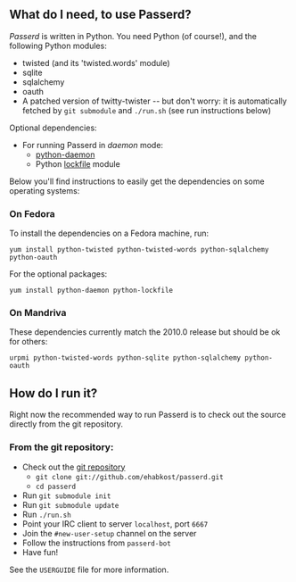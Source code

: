 What do I need, to use Passerd?
-------------------------------

_Passerd_ is written in Python. You need Python (of course!), and the following
Python modules:

* twisted (and its 'twisted.words' module)
* sqlite
* sqlalchemy
* oauth
* A patched version of twitty-twister -- but don't worry: it is automatically fetched by `git submodule` and `./run.sh` (see run instructions below)


Optional dependencies:

* For running Passerd in _daemon_ mode:
  * [python-daemon](http://pypi.python.org/pypi/python-daemon/)
  * Python [lockfile](http://pypi.python.org/pypi/lockfile/) module


Below you'll find instructions to easily get the dependencies on some operating
systems:

### On Fedora

To install the dependencies on a Fedora machine, run:

	yum install python-twisted python-twisted-words python-sqlalchemy python-oauth

For the optional packages:

	yum install python-daemon python-lockfile


### On Mandriva

These dependencies currently match the 2010.0 release but should be ok for others:

	urpmi python-twisted-words python-sqlite python-sqlalchemy python-oauth


How do I run it?
----------------

Right now the recommended way to run Passerd is to check out the source
directly from the git repository.

### From the git repository:

* Check out the [git repository][gitrepo]
  * `git clone git://github.com/ehabkost/passerd.git`
  * `cd passerd`
* Run `git submodule init`
* Run `git submodule update`
* Run `./run.sh`
* Point your IRC client to server `localhost`, port `6667`
* Join the `#new-user-setup` channel on the server
* Follow the instructions from `passerd-bot`
* Have fun!

See the `USERGUIDE` file for more information.

[gitrepo]: http://github.com/ehabkost/passerd
